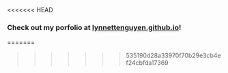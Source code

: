 <<<<<<< HEAD
### Check out my porfolio at [lynnettenguyen.github.io](https://lynnettenguyen.github.io/)!
=======

>>>>>>> 535190d28a33970f70b29e3cb4ef24cbfda17369
